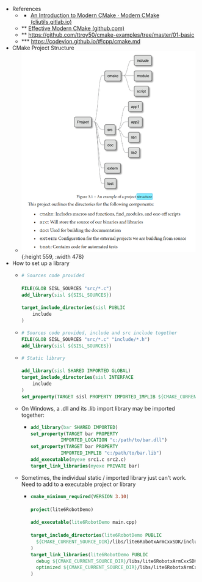 - References
	- * [An Introduction to Modern CMake · Modern CMake (cliutils.gitlab.io)](https://cliutils.gitlab.io/modern-cmake/)
	- ** [Effective Modern CMake (github.com)](https://gist.github.com/mbinna/c61dbb39bca0e4fb7d1f73b0d66a4fd1)
	- ** https://github.com/ttroy50/cmake-examples/tree/master/01-basic
	- *** https://codevion.github.io/#!cpp/cmake.md
- CMake Project Structure
	- ![image.png](../assets/image_1682986516652_0.png){:height 559, :width 478}
- How to set up a library
	- ```CMake
	  # Sources code provided
	  
	  FILE(GLOB SISL_SOURCES "src/*.c")
	  add_library(sisl ${SISL_SOURCES})
	  
	  target_include_directories(sisl PUBLIC
	      include
	  )
	  ```
	- ```CMake
	  # Sources code provided, include and src include together
	  FILE(GLOB SISL_SOURCES "src/*.c" "include/*.h")
	  add_library(sisl ${SISL_SOURCES})
	  ```
	- ```CMake
	  # Static library
	  
	  add_library(sisl SHARED IMPORTED GLOBAL)
	  target_include_directories(sisl INTERFACE
	      include
	  )
	  set_property(TARGET sisl PROPERTY IMPORTED_IMPLIB ${CMAKE_CURRENT_SOURCE_DIR}/lib/sisl.lib)
	  ```
	- On Windows, a .dll and its .lib import library may be imported together:
		- ```CMake
		  add_library(bar SHARED IMPORTED)
		  set_property(TARGET bar PROPERTY
		             IMPORTED_LOCATION "c:/path/to/bar.dll")
		  set_property(TARGET bar PROPERTY
		             IMPORTED_IMPLIB "c:/path/to/bar.lib")
		  add_executable(myexe src1.c src2.c)
		  target_link_libraries(myexe PRIVATE bar)
		  ````
	- Sometimes, the individual static / imported library just can't work. Need to add to a executable project or library
		- ```CMake
		  cmake_minimum_required(VERSION 3.10)
		  
		  project(lite6RobotDemo)
		  
		  add_executable(lite6RobotDemo main.cpp)
		  
		  target_include_directories(lite6RobotDemo PUBLIC
		  	${CMAKE_CURRENT_SOURCE_DIR}/libs/lite6RobotxArmCxxSDK/include
		  )
		  target_link_libraries(lite6RobotDemo PUBLIC
		  	debug ${CMAKE_CURRENT_SOURCE_DIR}/libs/lite6RobotxArmCxxSDK/lib/Debug/xarm.lib
		  	optimized ${CMAKE_CURRENT_SOURCE_DIR}/libs/lite6RobotxArmCxxSDK/lib/Release/xarm.lib
		  )
		  ```